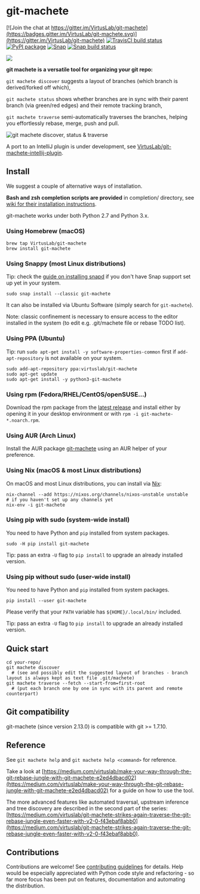 # git-machete

[![Join the chat at https://gitter.im/VirtusLab/git-machete](https://badges.gitter.im/VirtusLab/git-machete.svg)](https://gitter.im/VirtusLab/git-machete)
[![TravisCI build status](https://api.travis-ci.org/VirtusLab/git-machete.svg?branch=master)](https://travis-ci.org/VirtusLab/git-machete)
[![PyPI package](https://badge.fury.io/py/git-machete.svg)](https://pypi.org/project/git-machete)
[![Snap](https://snapcraft.io/git-machete/badge.svg)](https://snapcraft.io/git-machete)
[![Snap build status](https://build.snapcraft.io/badge/VirtusLab/git-machete.svg)](https://build.snapcraft.io/user/VirtusLab/git-machete)

![](https://raw.githubusercontent.com/VirtusLab/git-machete/master/logo.png)

**git machete is a versatile tool for organizing your git repo:**

`git machete discover` suggests a layout of branches (which branch is derived/forked off which),

`git machete status` shows whether branches are in sync with their parent branch (via green/red edges) and their remote tracking branch,

`git machete traverse` semi-automatically traverses the branches, helping you effortlessly rebase, merge, push and pull.

![git machete discover, status & traverse](https://raw.githubusercontent.com/VirtusLab/git-machete/master/docs/discover-status-traverse.gif)


A port to an IntelliJ plugin is under development, see [VirtusLab/git-machete-intellij-plugin](http://github.com/VirtusLab/git-machete-intellij-plugin/).


## Install

We suggest a couple of alternative ways of installation.

**Bash and zsh completion scripts are provided** in completion/ directory, see [wiki for their installation instructions](https://github.com/VirtusLab/git-machete/wiki).

git-machete works under both Python 2.7 and Python 3.x.

### Using Homebrew (macOS)

```shell script
brew tap VirtusLab/git-machete
brew install git-machete
```

### Using Snappy (most Linux distributions)

Tip: check the [guide on installing snapd](https://snapcraft.io/docs/installing-snapd) if you don't have Snap support set up yet in your system.

```shell script
sudo snap install --classic git-machete
```

It can also be installed via Ubuntu Software (simply search for `git-machete`).

Note: classic confinement is necessary to ensure access to the editor installed in the system (to edit e.g. .git/machete file or rebase TODO list).

### Using PPA (Ubuntu)

Tip: run `sudo apt-get install -y software-properties-common` first if `add-apt-repository` is not available on your system.

```shell script
sudo add-apt-repository ppa:virtuslab/git-machete
sudo apt-get update
sudo apt-get install -y python3-git-machete
```

### Using rpm (Fedora/RHEL/CentOS/openSUSE...)

Download the rpm package from the [latest release](https://github.com/VirtusLab/git-machete/releases/latest)
and install either by opening it in your desktop environment or with `rpm -i git-machete-*.noarch.rpm`.

### Using AUR (Arch Linux)

Install the AUR package [git-machete](https://aur.archlinux.org/packages/git-machete) using an AUR helper of your preference.

### Using Nix (macOS & most Linux distributions)

On macOS and most Linux distributions, you can install via [Nix](https://nixos.org/nix):

```shell script
nix-channel --add https://nixos.org/channels/nixos-unstable unstable  # if you haven't set up any channels yet
nix-env -i git-machete
```

### Using pip with sudo (system-wide install)

You need to have Python and `pip` installed from system packages.

```shell script
sudo -H pip install git-machete
```

Tip: pass an extra `-U` flag to `pip install` to upgrade an already installed version.

### Using pip without sudo (user-wide install)

You need to have Python and `pip` installed from system packages.

```shell script
pip install --user git-machete
```

Please verify that your `PATH` variable has `${HOME}/.local/bin/` included.

Tip: pass an extra `-U` flag to `pip install` to upgrade an already installed version.


## Quick start

```shell script
cd your-repo/
git machete discover
  # (see and possibly edit the suggested layout of branches - branch layout is always kept as text file .git/machete)
git machete traverse --fetch --start-from=first-root
  # (put each branch one by one in sync with its parent and remote counterpart)
```


## Git compatibility

git-machete (since version 2.13.0) is compatible with git >= 1.7.10.


## Reference

See `git machete help` and `git machete help <command>` for reference.

Take a look at
[https://medium.com/virtuslab/make-your-way-through-the-git-rebase-jungle-with-git-machete-e2ed4dbacd02](https://medium.com/virtuslab/make-your-way-through-the-git-rebase-jungle-with-git-machete-e2ed4dbacd02)
for a guide on how to use the tool.

The more advanced features like automated traversal, upstream inference and tree discovery are described in the second part of the series:
[https://medium.com/virtuslab/git-machete-strikes-again-traverse-the-git-rebase-jungle-even-faster-with-v2-0-f43ebaf8abb0](https://medium.com/virtuslab/git-machete-strikes-again-traverse-the-git-rebase-jungle-even-faster-with-v2-0-f43ebaf8abb0).


## Contributions

Contributions are welcome! See [contributing guidelines](CONTRIBUTING.md) for details.
Help would be especially appreciated with Python code style and refactoring - so far more focus has been put on features, documentation and automating the distribution.
